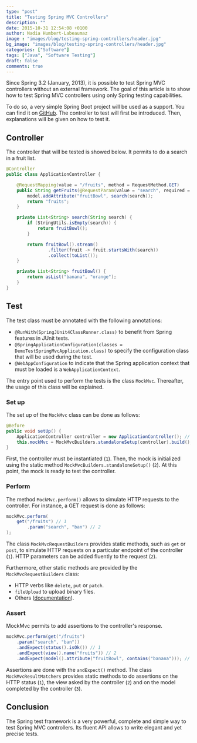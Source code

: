 ```yaml
---
type: "post"
title: "Testing Spring MVC Controllers"
description: ""
date: 2015-10-31 12:54:08 +0100
author: Nadia Humbert-Labeaumaz
image : "images/blog/testing-spring-controllers/header.jpg"
bg_image: "images/blog/testing-spring-controllers/header.jpg"
categories: ["Software"]
tags: ["Java", "Software Testing"]
draft: false
comments: true
---
```


Since Spring 3.2 (January, 2013), it is possible to test Spring MVC controllers without an external framework.
The goal of this article is to show how to test Spring MVC controllers using only Spring testing capabilities.

<!-- more -->

To do so, a very simple Spring Boot project will be used as a support. You can find it on [GitHub](https://github.com/nphumbert/demo-test-spring-mvc). The controller to test will first be introduced. Then, explanations will be given on how to test it.

## Controller

The controller that will be tested is showed below. It permits to do a search in a fruit list.  

```java
@Controller
public class ApplicationController {

    @RequestMapping(value = "/fruits", method = RequestMethod.GET)
    public String getFruits(@RequestParam(value = "search", required = false) String search, final Model model) {
        model.addAttribute("fruitBowl", search(search));
        return "fruits";
    }

    private List<String> search(String search) {
        if (StringUtils.isEmpty(search)) {
            return fruitBowl();
        }

        return fruitBowl().stream()
                .filter(fruit -> fruit.startsWith(search))
                .collect(toList());
    }

    private List<String> fruitBowl() {
        return asList("banana", "orange");
    }
}
```

## Test

The test class must be annotated with the following annotations:

- `@RunWith(SpringJUnit4ClassRunner.class)` to benefit from Spring features in JUnit tests.
- `@SpringApplicationConfiguration(classes = DemoTestSpringMvcApplication.class)` to specify the configuration class that will be used during the test.
- `@WebAppConfiguration` to indicate that the Spring application context that must be loaded is a `WebApplicationContext`.

The entry point used to perform the tests is the class `MockMvc`. Thereafter, the usage of this class will be explained.

### Set up

The set up of the `MockMvc` class can be done as follows:

```java
@Before
public void setUp() {
    ApplicationController controller = new ApplicationController(); // 1
    this.mockMvc = MockMvcBuilders.standaloneSetup(controller).build(); // 2
}
```

First, the controller must be instantiated (`1`). Then, the mock is initialized using the static method `MockMvcBuilders.standaloneSetup()` (`2`). At this point, the mock is ready to test the controller.  

### Perform

The method `MockMvc.perform()` allows to simulate HTTP requests to the controller. For instance, a GET request is done as follows:

```java
mockMvc.perform(
    get("/fruits") // 1
        .param("search", "ban") // 2
);
```

The class `MockMvcRequestBuilders` provides static methods, such as `get` or `post`, to simulate HTTP requests on a particular endpoint of the controller (`1`). HTTP parameters can be added fluently to the request (`2`).

Furthermore, other static methods are provided by the `MockMvcRequestBuilders` class:

- HTTP verbs like `delete`, `put` or `patch`.
- `fileUpload` to upload binary files.
- Others ([documentation](http://docs.spring.io/spring/docs/current/javadoc-api/org/springframework/test/web/servlet/request/MockMvcRequestBuilders.html)).


### Assert

MockMvc permits to add assertions to the controller's response.

```java
mockMvc.perform(get("/fruits")
    .param("search", "ban"))
    .andExpect(status().isOk()) // 1
    .andExpect(view().name("fruits")) // 2
    .andExpect(model().attribute("fruitBowl", contains("banana"))); // 3
```

Assertions are done with the `andExpect()` method. The class `MockMvcResultMatchers` provides static methods to do assertions on the HTTP status (`1`), the view asked by the controller (`2`) and on the model completed by the controller (`3`).

## Conclusion

The Spring test framework is a very powerful, complete and simple way to test Spring MVC controllers. Its fluent API allows to write elegant and yet precise tests.  
